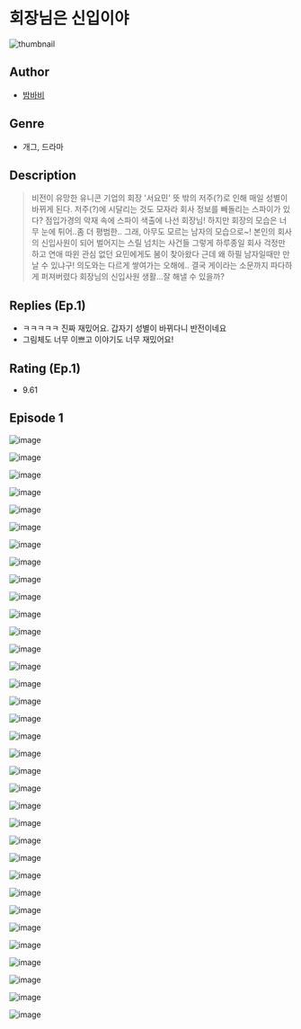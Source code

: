 # 회장님은 신입이야
![thumbnail](https://image-comic.pstatic.net/user_contents_data/challenge_comic/2023/05/25/367086/upload_3689916361132762214_480x623.jpeg)

## Author
- [밤바비](https://comic.naver.com/artistTitle?id=367086)

## Genre
- 개그, 드라마

## Description
> 비전이 유망한 유니콘 기업의 회장 '서요민' 뜻 밖의 저주(?)로 인해 매일 성별이 바뀌게 된다. 저주(?)에 시달리는 것도 모자라 회사 정보를 빼돌리는 스파이가 있다? 점입가경의 악재 속에 스파이 색출에 나선 회장님! 하지만 회장의 모습은 너무 눈에 튀어..좀 더 평범한.. 그래, 아무도 모르는 남자의 모습으로~! 본인의 회사의 신입사원이 되어 벌어지는 스릴 넘치는 사건들 그렇게 하루종일 회사 걱정만 하고 연애 따윈 관심 없던 요민에게도 봄이 찾아왔다 근데 왜 하필 남자일때만 만날 수 있냐구! 의도와는 다르게 쌓여가는 오해에.. 결국 게이라는 소문까지 파다하게 퍼져버렸다 회장님의 신입사원 생활...잘 해낼 수 있을까?

## Replies (Ep.1)
- ㅋㅋㅋㅋㅋ 진짜 재밌어요. 갑자기 성별이 바뀌다니 반전이네요
- 그림체도 너무 이쁘고 이야기도 너무 재밌어요!

## Rating (Ep.1)
- 9.61

## Episode 1
![image](https://image-comic.pstatic.net/user_contents_data/challenge_comic/2023/05/25/367086/upload_4134923900392976994.jpeg)

![image](https://image-comic.pstatic.net/user_contents_data/challenge_comic/2023/05/25/367086/upload_3544675074843160888.jpeg)

![image](https://image-comic.pstatic.net/user_contents_data/challenge_comic/2023/05/25/367086/upload_3559030319995827045.jpeg)

![image](https://image-comic.pstatic.net/user_contents_data/challenge_comic/2023/05/25/367086/upload_7148169606307591009.jpeg)

![image](https://image-comic.pstatic.net/user_contents_data/challenge_comic/2023/05/25/367086/upload_7377231966739902821.jpeg)

![image](https://image-comic.pstatic.net/user_contents_data/challenge_comic/2023/05/25/367086/upload_3906930084958057525.jpeg)

![image](https://image-comic.pstatic.net/user_contents_data/challenge_comic/2023/05/25/367086/upload_7306025189335458149.jpeg)

![image](https://image-comic.pstatic.net/user_contents_data/challenge_comic/2023/05/25/367086/upload_3833749868039911523.jpeg)

![image](https://image-comic.pstatic.net/user_contents_data/challenge_comic/2023/05/25/367086/upload_7147272219300016178.jpeg)

![image](https://image-comic.pstatic.net/user_contents_data/challenge_comic/2023/05/25/367086/upload_3703759002075882806.jpeg)

![image](https://image-comic.pstatic.net/user_contents_data/challenge_comic/2023/05/25/367086/upload_3761177724017848628.jpeg)

![image](https://image-comic.pstatic.net/user_contents_data/challenge_comic/2023/05/25/367086/upload_3761740857953301554.jpeg)

![image](https://image-comic.pstatic.net/user_contents_data/challenge_comic/2023/05/25/367086/upload_7017227670651036982.jpeg)

![image](https://image-comic.pstatic.net/user_contents_data/challenge_comic/2023/05/25/367086/upload_7149804584409719864.jpeg)

![image](https://image-comic.pstatic.net/user_contents_data/challenge_comic/2023/05/25/367086/upload_3544954364419716148.jpeg)

![image](https://image-comic.pstatic.net/user_contents_data/challenge_comic/2023/05/25/367086/upload_3545230354706544437.jpeg)

![image](https://image-comic.pstatic.net/user_contents_data/challenge_comic/2023/05/25/367086/upload_3473458821898515504.jpeg)

![image](https://image-comic.pstatic.net/user_contents_data/challenge_comic/2023/05/25/367086/upload_3702578148076041267.jpeg)

![image](https://image-comic.pstatic.net/user_contents_data/challenge_comic/2023/05/25/367086/upload_3761127352658388280.jpeg)

![image](https://image-comic.pstatic.net/user_contents_data/challenge_comic/2023/05/25/367086/upload_7293914055884236341.jpeg)

![image](https://image-comic.pstatic.net/user_contents_data/challenge_comic/2023/05/25/367086/upload_7089008192725279334.jpeg)

![image](https://image-comic.pstatic.net/user_contents_data/challenge_comic/2023/05/25/367086/upload_3905809888737255735.jpeg)

![image](https://image-comic.pstatic.net/user_contents_data/challenge_comic/2023/05/25/367086/upload_3545516197714880099.jpeg)

![image](https://image-comic.pstatic.net/user_contents_data/challenge_comic/2023/05/25/367086/upload_3905856969329960290.jpeg)

![image](https://image-comic.pstatic.net/user_contents_data/challenge_comic/2023/05/25/367086/upload_7161905628966040931.jpeg)

![image](https://image-comic.pstatic.net/user_contents_data/challenge_comic/2023/05/25/367086/upload_7377519819776864307.jpeg)

![image](https://image-comic.pstatic.net/user_contents_data/challenge_comic/2023/05/25/367086/upload_7305177490918696038.jpeg)

![image](https://image-comic.pstatic.net/user_contents_data/challenge_comic/2023/05/25/367086/upload_7077237915786557489.jpeg)

![image](https://image-comic.pstatic.net/user_contents_data/challenge_comic/2023/05/25/367086/upload_4121136943740303457.jpeg)

![image](https://image-comic.pstatic.net/user_contents_data/challenge_comic/2023/05/25/367086/upload_4050251438489940023.jpeg)

![image](https://image-comic.pstatic.net/user_contents_data/challenge_comic/2023/05/25/367086/upload_3977018432212514662.jpeg)

![image](https://image-comic.pstatic.net/user_contents_data/challenge_comic/2023/05/25/367086/upload_7305456728935511349.jpeg)

![image](https://image-comic.pstatic.net/user_contents_data/challenge_comic/2023/05/25/367086/upload_3618135650771023160.jpeg)

![image](https://image-comic.pstatic.net/user_contents_data/challenge_comic/2023/05/25/367086/upload_3487306067060470577.jpeg)
